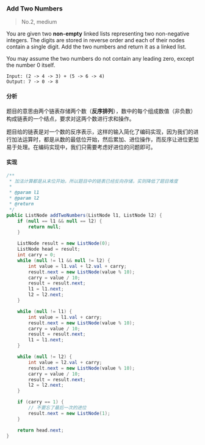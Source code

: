 ### Add Two Numbers

> No.2, medium

You are given two __non-empty__ linked lists representing two non-negative integers. The digits are stored in reverse order and each of their nodes contain a single digit. Add the two numbers and return it as a linked list.

You may assume the two numbers do not contain any leading zero, except the number 0 itself.

```
Input: (2 -> 4 -> 3) + (5 -> 6 -> 4)
Output: 7 -> 0 -> 8
```

#### 分析

题目的意思由两个链表存储两个数（__反序排列__），数中的每个组成数值（非负数）构成链表的一个结点，要求对这两个数进行求和操作。

题目给的链表是对一个数的反序表示，这样的输入简化了编码实现，因为我们的进行加法运算时，都是从数的最低位开始，然后累加、进位操作，而反序让进位更加易于处理。在编码实现中，我们只需要考虑好进位的问题即可。

#### 实现

```java
/**
 * 加法计算都是从末位开始，所以题目中的链表已经反向存储，实则降低了题目难度
 *
 * @param l1
 * @param l2
 * @return
 */
public ListNode addTwoNumbers(ListNode l1, ListNode l2) {
    if (null == l1 && null == l2) {
        return null;
    }

    ListNode result = new ListNode(0);
    ListNode head = result;
    int carry = 0;
    while (null != l1 && null != l2) {
        int value = l1.val + l2.val + carry;
        result.next = new ListNode(value % 10);
        carry = value / 10;
        result = result.next;
        l1 = l1.next;
        l2 = l2.next;
    }

    while (null != l1) {
        int value = l1.val + carry;
        result.next = new ListNode(value % 10);
        carry = value / 10;
        result = result.next;
        l1 = l1.next;
    }

    while (null != l2) {
        int value = l2.val + carry;
        result.next = new ListNode(value % 10);
        carry = value / 10;
        result = result.next;
        l2 = l2.next;
    }

    if (carry == 1) {
        // 不要忘了最后一次的进位
        result.next = new ListNode(1);
    }

    return head.next;
}
```